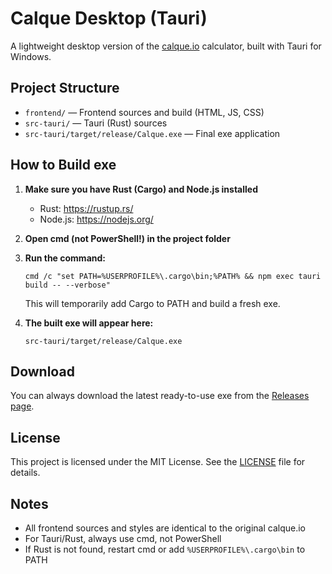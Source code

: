 # Calque Desktop (Tauri)

A lightweight desktop version of the [calque.io](https://calque.io/) calculator, built with Tauri for Windows.

## Project Structure

- `frontend/` — Frontend sources and build (HTML, JS, CSS)
- `src-tauri/` — Tauri (Rust) sources
- `src-tauri/target/release/Calque.exe` — Final exe application

## How to Build exe

1. **Make sure you have Rust (Cargo) and Node.js installed**
   - Rust: https://rustup.rs/
   - Node.js: https://nodejs.org/

2. **Open cmd (not PowerShell!) in the project folder**

3. **Run the command:**
   ```
   cmd /c "set PATH=%USERPROFILE%\.cargo\bin;%PATH% && npm exec tauri build -- --verbose"
   ```
   This will temporarily add Cargo to PATH and build a fresh exe.

4. **The built exe will appear here:**
   ```
   src-tauri/target/release/Calque.exe
   ```

## Download

You can always download the latest ready-to-use exe from the [Releases page](https://github.com/Belerafon/calque-tauri/releases).

## License

This project is licensed under the MIT License. See the [LICENSE](./LICENSE) file for details.

## Notes
- All frontend sources and styles are identical to the original calque.io
- For Tauri/Rust, always use cmd, not PowerShell
- If Rust is not found, restart cmd or add `%USERPROFILE%\.cargo\bin` to PATH

